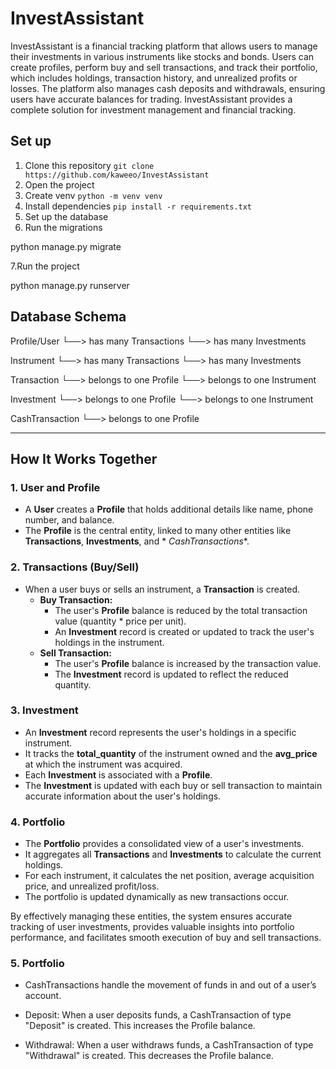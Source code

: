 # InvestAssistant

InvestAssistant is a financial tracking platform that allows users to manage their investments in various instruments
like stocks and bonds. Users can create profiles, perform buy and sell transactions, and track their portfolio, which
includes holdings, transaction history, and unrealized profits or losses. The platform also manages cash deposits and
withdrawals, ensuring users have accurate balances for trading. InvestAssistant provides a complete solution for
investment management and financial tracking.

## Set up

1. Clone this repository
   `git clone https://github.com/kaweeo/InvestAssistant`
2. Open the project
3. Create venv
   `python -m venv venv`
4. Install dependencies
   `pip install -r requirements.txt`
5. Set up the database
6. Run the migrations

python manage.py migrate

7.Run the project

python manage.py runserver

## Database Schema

Profile/User └──> has many Transactions └──> has many Investments

Instrument └──> has many Transactions └──> has many Investments

Transaction └──> belongs to one Profile └──> belongs to one Instrument

Investment └──> belongs to one Profile └──> belongs to one Instrument

CashTransaction └──> belongs to one Profile

---

## How It Works Together

### 1. User and Profile

* A **User** creates a **Profile** that holds additional details like name, phone number, and balance.
* The **Profile** is the central entity, linked to many other entities like **Transactions**, **Investments**, and *
  *CashTransactions**.

### 2. Transactions (Buy/Sell)

* When a user buys or sells an instrument, a **Transaction** is created.
    * **Buy Transaction:**
        - The user's **Profile** balance is reduced by the total transaction value (quantity * price per unit).
        - An **Investment** record is created or updated to track the user's holdings in the instrument.
    * **Sell Transaction:**
        - The user's **Profile** balance is increased by the transaction value.
        - The **Investment** record is updated to reflect the reduced quantity.

### 3. Investment

* An **Investment** record represents the user's holdings in a specific instrument.
* It tracks the **total_quantity** of the instrument owned and the **avg_price** at which the instrument was acquired.
* Each **Investment** is associated with a **Profile**.
* The **Investment** is updated with each buy or sell transaction to maintain accurate information about the user's
  holdings.

### 4. Portfolio

* The **Portfolio** provides a consolidated view of a user's investments.
* It aggregates all **Transactions** and **Investments** to calculate the current holdings.
* For each instrument, it calculates the net position, average acquisition price, and unrealized profit/loss.
* The portfolio is updated dynamically as new transactions occur.

By effectively managing these entities, the system ensures accurate tracking of user investments, provides valuable
insights into portfolio performance, and facilitates smooth execution of buy and sell transactions.

### 5. Portfolio

* CashTransactions handle the movement of funds in and out of a user’s account.

* Deposit: When a user deposits funds, a CashTransaction of type "Deposit" is created. This increases the Profile
  balance.
* Withdrawal: When a user withdraws funds, a CashTransaction of type "Withdrawal" is created. This decreases the Profile
  balance.